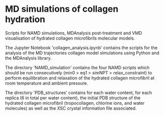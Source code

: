 # MD simulations of collagen hydration
Scripts for NAMD simulations, MDAnalysis post-treatment and VMD visualisation of hydrated collagen microfibrils molecular models.

The Jupyter Notebook 'collagen_analysis.ipynb' contains the scripts for the analysis of the MD trajectories collagen model simulations using Python and the MDAnalysis library.

The directory 'NAMD_simulation' contains the four NAMD scripts which should be run consecutively (min0 > eq1 > simNPT > relax_constraint) to perform equilibration and relaxation of the hydrated collagen microfibril at room temperature and ambient pressure.

The directory 'PDB_structures' contains for each water content, for each replica (6 in total per water content), the initial PDB structure of the hydrated collagen microfibril (tropocollagen, chlorine ions, and water molecules) as well as the XSC crystal information file associated.
